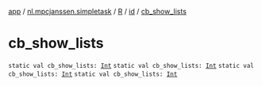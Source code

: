 [app](../../../index.md) / [nl.mpcjanssen.simpletask](../../index.md) / [R](../index.md) / [id](index.md) / [cb_show_lists](.)

# cb_show_lists

`static val cb_show_lists: `[`Int`](https://kotlinlang.org/api/latest/jvm/stdlib/kotlin/-int/index.html)
`static val cb_show_lists: `[`Int`](https://kotlinlang.org/api/latest/jvm/stdlib/kotlin/-int/index.html)
`static val cb_show_lists: `[`Int`](https://kotlinlang.org/api/latest/jvm/stdlib/kotlin/-int/index.html)
`static val cb_show_lists: `[`Int`](https://kotlinlang.org/api/latest/jvm/stdlib/kotlin/-int/index.html)